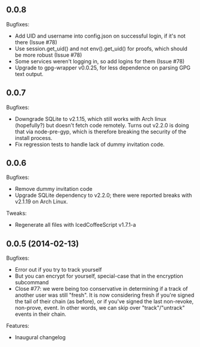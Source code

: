 ## 0.0.8

Bugfixes:

  - Add UID and username into config.json on successful login, if it's not there (Issue #78)
  - Use session.get_uid() and not env().get_uid() for proofs, which should be more robust (Issue #78)
  - Some services weren't logging in, so add logins for them (Issue #78)
  - Upgrade to gpg-wrapper v0.0.25, for less dependence on parsing GPG text output.

## 0.0.7

Bugfixes:
  
  - Downgrade SQLite to v2.1.15, which still works with Arch linux (hopefully?)
    but doesn't fetch code remotely.  Turns out v2.2.0 is doing that via node-pre-gyp,
    which is therefore breaking the security of the install process.
  - Fix regression tests to handle lack of dummy invitation code.

## 0.0.6

Bugfixes:

  - Remove dummy invitation code
  - Upgrade SQLite dependency to v2.2.0; there were reported breaks with v2.1.19 on
    Arch Linux.

Tweaks:

  - Regenerate all files with IcedCoffeeScript v1.7.1-a

## 0.0.5 (2014-02-13)

Bugfixes:

  - Error out if you try to track yourself
  - But you can encrypt for yourself, special-case that in the encryption subcommand
  - Close #77: we were being too conservative in determining if a track of another 
    user was still "fresh".  It is now considering fresh if you're signed the tail
    of their chain (as before), or if you've signed the last non-revoke, non-prove,
    event.  In other words, we can skip over "track"/"untrack" events in their chain.

Features:
  
  - Inaugural changelog

